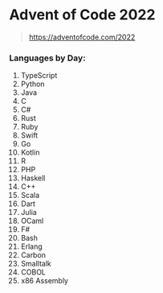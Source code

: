# Advent of Code 2022  
> https://adventofcode.com/2022 

### Languages by Day:
1. TypeScript
2. Python
3. Java
4. C
5. C#
6. Rust
7. Ruby
8. Swift
9. Go
10. Kotlin
11. R
12. PHP
13. Haskell
14. C++
15. Scala
16. Dart
17. Julia
18. OCaml
19. F#
20. Bash
21. Erlang
22. Carbon
23. Smalltalk
24. COBOL
25. x86 Assembly